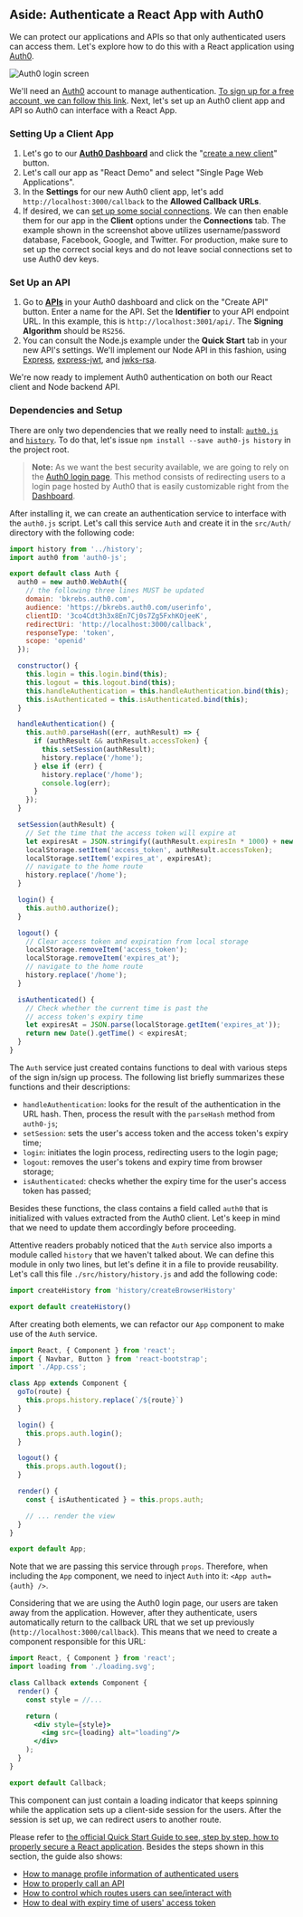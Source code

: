 ## Aside: Authenticate a React App with Auth0

We can protect our applications and APIs so that only authenticated users can access them. Let's explore how to do this with a React application using [Auth0](https://auth0.com).

![Auth0 login screen](https://cdn.auth0.com/blog/resources/auth0-centralized-login.jpg)

We'll need an [Auth0](https://auth0.com) account to manage authentication. [To sign up for a free account, we can follow this link](https://auth0.com/signup). Next, let's set up an Auth0 client app and API so Auth0 can interface with a React App.

### Setting Up a Client App

1. Let's go to our [**Auth0 Dashboard**](https://manage.auth0.com/#/) and click the "[create a new client](https://manage.auth0.com/#/clients/create)" button.
2. Let's call our app as "React Demo" and select "Single Page Web Applications".
3. In the **Settings** for our new Auth0 client app, let's add `http://localhost:3000/callback` to the **Allowed Callback URLs**.
4. If desired, we can [set up some social connections](https://manage.auth0.com/#/connections/social). We can then enable them for our app in the **Client** options under the **Connections** tab. The example shown in the screenshot above utilizes username/password database, Facebook, Google, and Twitter. For production, make sure to set up the correct social keys and do not leave social connections set to use Auth0 dev keys.

### Set Up an API

1. Go to [**APIs**](https://manage.auth0.com/#/apis) in your Auth0 dashboard and click on the "Create API" button. Enter a name for the API. Set the **Identifier** to your API endpoint URL. In this example, this is `http://localhost:3001/api/`. The **Signing Algorithm** should be `RS256`.
2. You can consult the Node.js example under the **Quick Start** tab in your new API's settings. We'll implement our Node API in this fashion, using [Express](https://expressjs.com/), [express-jwt](https://github.com/auth0/express-jwt), and [jwks-rsa](https://github.com/auth0/node-jwks-rsa).

We're now ready to implement Auth0 authentication on both our React client and Node backend API.

### Dependencies and Setup

There are only two dependencies that we really need to install: [`auth0.js`](https://github.com/auth0/auth0.js) and [`history`](https://github.com/ReactTraining/history). To do that, let's issue `npm install --save auth0-js history` in the project root.

> **Note:** As we want the best security available, we are going to rely on the [Auth0 login page](https://auth0.com/docs/hosted-pages/login). This method consists of redirecting users to a login page hosted by Auth0 that is easily customizable right from the [Dashboard](https://manage.auth0.com/).

After installing it, we can create an authentication service to interface with the `auth0.js` script. Let's call this service `Auth` and create it in the `src/Auth/` directory with the following code:

```js
import history from '../history';
import auth0 from 'auth0-js';

export default class Auth {
  auth0 = new auth0.WebAuth({
    // the following three lines MUST be updated
    domain: 'bkrebs.auth0.com',
    audience: 'https://bkrebs.auth0.com/userinfo',
    clientID: '3co4Cdt3h3x8En7Cj0s7Zg5FxhKOjeeK',
    redirectUri: 'http://localhost:3000/callback',
    responseType: 'token',
    scope: 'openid'
  });

  constructor() {
    this.login = this.login.bind(this);
    this.logout = this.logout.bind(this);
    this.handleAuthentication = this.handleAuthentication.bind(this);
    this.isAuthenticated = this.isAuthenticated.bind(this);
  }

  handleAuthentication() {
    this.auth0.parseHash((err, authResult) => {
      if (authResult && authResult.accessToken) {
        this.setSession(authResult);
        history.replace('/home');
      } else if (err) {
        history.replace('/home');
        console.log(err);
      }
    });
  }

  setSession(authResult) {
    // Set the time that the access token will expire at
    let expiresAt = JSON.stringify((authResult.expiresIn * 1000) + new Date().getTime());
    localStorage.setItem('access_token', authResult.accessToken);
    localStorage.setItem('expires_at', expiresAt);
    // navigate to the home route
    history.replace('/home');
  }

  login() {
    this.auth0.authorize();
  }

  logout() {
    // Clear access token and expiration from local storage
    localStorage.removeItem('access_token');
    localStorage.removeItem('expires_at');
    // navigate to the home route
    history.replace('/home');
  }

  isAuthenticated() {
    // Check whether the current time is past the
    // access token's expiry time
    let expiresAt = JSON.parse(localStorage.getItem('expires_at'));
    return new Date().getTime() < expiresAt;
  }
}
```

The `Auth` service just created contains functions to deal with various steps of the sign in/sign up process. The following list briefly summarizes these functions and their descriptions:

- `handleAuthentication`: looks for the result of the authentication in the URL hash. Then, process the result with the `parseHash` method from `auth0-js`;
- `setSession`: sets the user's access token and the access token's expiry time;
- `login`: initiates the login process, redirecting users to the login page;
- `logout`: removes the user's tokens and expiry time from browser storage;
- `isAuthenticated`: checks whether the expiry time for the user's access token has passed;

Besides these functions, the class contains a field called `auth0` that is initialized with values extracted from the Auth0 client. Let's keep in mind that we need to update them accordingly before proceeding.

Attentive readers probably noticed that the `Auth` service also imports a module called `history` that we haven't talked about. We can define this module in only two lines, but let's define it in a file to provide reusability. Let's call this file `./src/history/history.js` and add the following code:

```js
import createHistory from 'history/createBrowserHistory'

export default createHistory()
```

After creating both elements, we can refactor our `App` component to make use of the `Auth` service.

```jsx
import React, { Component } from 'react';
import { Navbar, Button } from 'react-bootstrap';
import './App.css';

class App extends Component {
  goTo(route) {
    this.props.history.replace(`/${route}`)
  }

  login() {
    this.props.auth.login();
  }

  logout() {
    this.props.auth.logout();
  }

  render() {
    const { isAuthenticated } = this.props.auth;

    // ... render the view
  }
}

export default App;
```

Note that we are passing this service through `props`. Therefore, when including the `App` component, we need to inject `Auth` into it: `<App auth={auth} />`.

Considering that we are using the Auth0 login page, our users are taken away from the application. However, after they authenticate, users automatically return to the callback URL that we set up previously (`http://localhost:3000/callback`). This means that we need to create a component responsible for this URL:

```jsx
import React, { Component } from 'react';
import loading from './loading.svg';

class Callback extends Component {
  render() {
    const style = //...

    return (
      <div style={style}>
        <img src={loading} alt="loading"/>
      </div>
    );
  }
}

export default Callback;
```

This component can just contain a loading indicator that keeps spinning while the application sets up a client-side session for the users. After the session is set up, we can redirect users to another route.

Please refer to [the official Quick Start Guide to see, step by step, how to properly secure a React application](https://auth0.com/docs/quickstart/spa/react/01-login). Besides the steps shown in this section, the guide also shows:

- [How to manage profile information of authenticated users](https://auth0.com/docs/quickstart/spa/react/02-user-profile)
- [How to properly call an API](https://auth0.com/docs/quickstart/spa/react/03-calling-an-api)
- [How to control which routes users can see/interact with](https://auth0.com/docs/quickstart/spa/react/04-authorization)
- [How to deal with expiry time of users' access token](https://auth0.com/docs/quickstart/spa/react/05-token-renewal)
